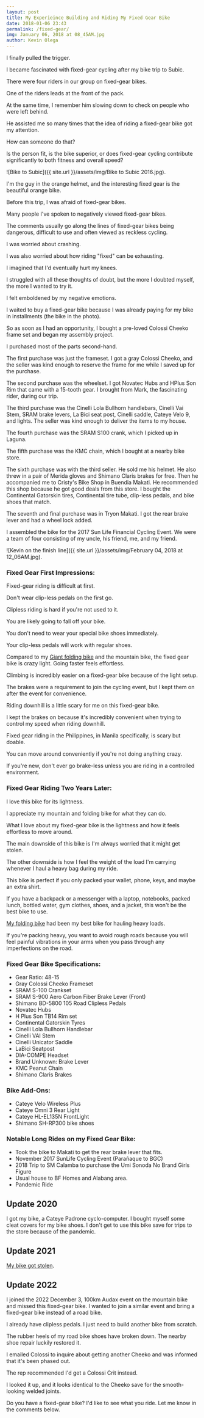 ```yaml
--- 
layout: post 
title: My Experieince Building and Riding My Fixed Gear Bike
date: 2018-01-06 23:43
permalink: /fixed-gear/ 
img: January 06, 2018 at 08_45AM.jpg
author: Kevin Olega 
--- 
```

I finally pulled the trigger.

I became fascinated with fixed-gear cycling after my bike trip to Subic.

There were four riders in our group on fixed-gear bikes.

One of the riders leads at the front of the pack.

At the same time, I remember him slowing down to check on people who were left behind.

He assisted me so many times that the idea of riding a fixed-gear bike got my attention.

How can someone do that?

Is the person fit, is the bike superior, or does fixed-gear cycling contribute significantly to both fitness and overall speed?

![Bike to Subic]({{ site.url }}/assets/img/Bike to Subic 2016.jpg).

I'm the guy in the orange helmet, and the interesting fixed gear is the beautiful orange bike.

Before this trip, I was afraid of fixed-gear bikes.

Many people I've spoken to negatively viewed fixed-gear bikes.

The comments usually go along the lines of fixed-gear bikes being dangerous, difficult to use and often viewed as reckless cycling.

I was worried about crashing.

I was also worried about how riding "fixed" can be exhausting.

I imagined that I'd eventually hurt my knees.

I struggled with all these thoughts of doubt, but the more I doubted myself, the more I wanted to try it.

I felt emboldened by my negative emotions.

I waited to buy a fixed-gear bike because I was already paying for my bike in installments (the bike in the photo).

So as soon as I had an opportunity, I bought a pre-loved Colossi Cheeko frame set and began my assembly project.

I  purchased most of the parts second-hand.

The first purchase was just the frameset. I got a gray Colossi Cheeko, and the seller was kind enough to reserve the frame for me while I saved up for the purchase.

The second purchase was the wheelset. I got Novatec Hubs and HPlus Son Rim that came with a 15-tooth gear. I brought from Mark, the fascinating rider, during our trip. 

The third purchase was the Cinelli Lola Bullhorn handlebars, Cinelli Vai Stem, SRAM brake levers, La Bici seat post, Cinelli saddle, Cateye Velo 9, and lights. The seller was kind enough to deliver the items to my house.

The fourth purchase was the SRAM S100 crank, which I picked up in Laguna.

The fifth purchase was the KMC chain, which I bought at a nearby bike store.

The sixth purchase was with the third seller. He sold me his helmet. He also threw in a pair of Merida gloves and Shimano Claris brakes for free. Then he accompanied me to Cristy's Bike Shop in Buendia Makati. He recommended this shop because he got good deals from this store. I bought the Continental Gatorskin tires, Continental tire tube, clip-less pedals, and bike shoes that match.

The seventh and final purchase was in Tryon Makati. I got the rear brake lever and had a wheel lock added.

I assembled the bike for the 2017 Sun Life Financial Cycling Event. We were a team of four consisting of my uncle, his friend, me, and my friend.

![Kevin on the finish line]({{ site.url }}/assets/img/February 04, 2018 at 12_06AM.jpg).

### Fixed Gear First Impressions:

Fixed-gear riding is difficult at first.

Don't wear clip-less pedals on the first go.

Clipless riding is hard if you're not used to it.

You are likely going to fall off your bike.

You don't need to wear your special bike shoes immediately.

Your clip-less pedals will work with regular shoes.

Compared to my [Giant folding bike](https://philippineislandliving.com/giant-fd806-folding-bike-review/) and the mountain bike, the fixed gear bike is crazy light. Going faster feels effortless.

Climbing is incredibly easier on a fixed-gear bike because of the light setup.

The brakes were a requirement to join the cycling event, but I kept them on after the event for convenience.

Riding downhill is a little scary for me on this fixed-gear bike.

I kept the brakes on because it's incredibly convenient when trying to control my speed when riding downhill.

Fixed gear riding in the Philippines, in Manila specifically, is scary but doable.

You can move around conveniently if you're not doing anything crazy.

If you're new, don't ever go brake-less unless you are riding in a controlled environment.

### Fixed Gear Riding Two Years Later:

I love this bike for its lightness.

I appreciate my mountain and folding bike for what they can do.

What I love about my fixed-gear bike is the lightness and how it feels effortless to move around.

The main downside of this bike is I'm always worried that it might get stolen.

The other downside is how I feel the weight of the load I'm carrying whenever I haul a heavy bag during my ride.

This bike is perfect if you only packed your wallet, phone, keys, and maybe an extra shirt.

If you have a backpack or a messenger with a laptop, notebooks, packed lunch, bottled water, gym clothes, shoes, and a jacket, this won't be the best bike to use.

[My folding bike](https://philippineislandliving.com/blog/cycling/giant-fd806-folding-bike-review.html) had been my best bike for hauling heavy loads.

If you're packing heavy, you want to avoid rough roads because you will feel painful vibrations in your arms when you pass through any imperfections on the road.

### Fixed Gear Bike Specifications:
- Gear Ratio: 48-15
- Gray Colossi Cheeko Frameset
- SRAM S-100 Crankset
- SRAM S-900 Aero Carbon Fiber Brake Lever (Front)
- Shimano BD-5800 105 Road Clipless Pedals
- Novatec Hubs
- H Plus Son TB14 Rim set
- Continental Gatorskin Tyres
- Cinelli Lola Bullhorn Handlebar
- Cinelli VAI Stem
- Cinelli Unicator Saddle
- LaBici Seatpost
- DIA-COMPE Headset
- Brand Unknown: Brake Lever
- KMC Peanut Chain
- Shimano Claris Brakes

### Bike Add-Ons:

- Cateye Velo Wireless Plus
- Cateye Omni 3 Rear Light
- Cateye HL-EL135N FrontLight
- Shimano SH-RP300 bike shoes

### Notable Long Rides on my Fixed Gear Bike:

- Took the bike to Makati to get the rear brake lever that fits.
- November 2017 SunLife Cycling Event (Parañaque to BGC)
- 2018 Trip to SM Calamba to purchase the Umi Sonoda No Brand Girls Figure
- Usual house to BF Homes and Alabang area.
- Pandemic Ride 

## Update 2020

I got my bike, a Cateye Padrone cyclo-computer.
I bought myself some cleat covers for my bike shoes.
I don't get to use this bike save for trips to the store because of the pandemic.

## Update 2021

[My bike got stolen](https://philippineislandliving.com/ups5-bike-thief).

## Update 2022

I joined the 2022 December 3, 100km Audax event on the mountain bike and missed this fixed-gear bike. I wanted to join a similar event and bring a fixed-gear bike instead of a road bike.

I already have clipless pedals. I just need to build another bike from scratch.

The rubber heels of my road bike shoes have broken down. The nearby shoe repair luckily restored it.

I emailed Colossi to inquire about getting another Cheeko and was informed that it's been phased out.

The rep recommended I'd get a Colossi Crit instead.

I looked it up, and it looks identical to the Cheeko save for the smooth-looking welded joints.

Do you have a fixed-gear bike? I'd like to see what you ride. Let me know in the comments below.
